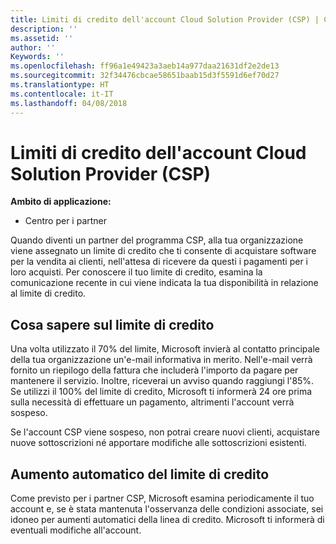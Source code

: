 ```yaml
---
title: Limiti di credito dell'account Cloud Solution Provider (CSP) | Centro per i partner
description: ''
ms.assetid: ''
author: ''
Keywords: ''
ms.openlocfilehash: ff96a1e49423a3aeb14a977daa21631df2e2de13
ms.sourcegitcommit: 32f34476cbcae58651baab15d3f5591d6ef70d27
ms.translationtype: HT
ms.contentlocale: it-IT
ms.lasthandoff: 04/08/2018
---
```

# <a name="cloud-solution-provider-csp-account-credit-limits"></a>Limiti di credito dell'account Cloud Solution Provider (CSP)

**Ambito di applicazione:**

- Centro per i partner

Quando diventi un partner del programma CSP, alla tua organizzazione viene assegnato un limite di credito che ti consente di acquistare software per la vendita ai clienti, nell'attesa di ricevere da questi i pagamenti per i loro acquisti. Per conoscere il tuo limite di credito, esamina la comunicazione recente in cui viene indicata la tua disponibilità in relazione al limite di credito.  

## <a name="what-you-need-to-know-about-your-credit-limit"></a>Cosa sapere sul limite di credito

Una volta utilizzato il 70% del limite, Microsoft invierà al contatto principale della tua organizzazione un'e-mail informativa in merito. Nell'e-mail verrà fornito un riepilogo della fattura che includerà l'importo da pagare per mantenere il servizio. Inoltre, riceverai un avviso quando raggiungi l'85%. Se utilizzi il 100% del limite di credito, Microsoft ti informerà 24 ore prima sulla necessità di effettuare un pagamento, altrimenti l'account verrà sospeso. 

Se l'account CSP viene sospeso, non potrai creare nuovi clienti, acquistare nuove sottoscrizioni né apportare modifiche alle sottoscrizioni esistenti.

## <a name="automatic-credit-limit-increase"></a>Aumento automatico del limite di credito

Come previsto per i partner CSP, Microsoft esamina periodicamente il tuo account e, se è stata mantenuta l'osservanza delle condizioni associate, sei idoneo per aumenti automatici della linea di credito. Microsoft ti informerà di eventuali modifiche all'account. 